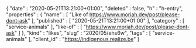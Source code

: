 {
  "date" : "2020-05-21T13:21:00+01:00",
  "deleted" : false,
  "h" : "h-entry",
  "properties" : {
    "name" : [ "Like of https://www.moriah.dev/post/please-dont-ask" ],
    "published" : [ "2020-05-21T13:21:00+01:00" ],
    "category" : [ "service-animals" ],
    "like-of" : [ "https://www.moriah.dev/post/please-dont-ask" ]
  },
  "kind" : "likes",
  "slug" : "2020/05/ehs6w",
  "tags" : [ "service-animals" ],
  "client_id" : "https://indigenous.realize.be"
}
